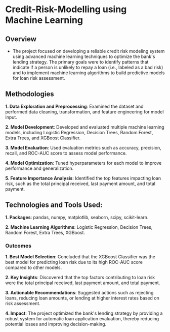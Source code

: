 # Credit-Risk-Modelling using Machine Learning

## Overview

- The project focused on developing a reliable credit risk modeling system using advanced machine learning techniques to optimize the bank's lending strategy. The primary goals were to identify patterns that indicate if a person is unlikely to repay a loan (i.e., labeled as a bad risk) and to implement machine learning algorithms to build predictive models for loan risk assessment.

## Methodologies

**1. Data Exploration and Preprocessing**: Examined the dataset and performed data cleaning, transformation, and feature engineering for model input.

**2. Model Development**: Developed and evaluated multiple machine learning models, including Logistic Regression, Decision Trees, Random Forest, Extra Trees, and XGBoost Classifier.

**3. Model Evaluation**: Used evaluation metrics such as accuracy, precision, recall, and ROC-AUC score to assess model performance.

**4. Model Optimization**: Tuned hyperparameters for each model to improve performance and generalization.

**5. Feature Importance Analysis**: Identified the top features impacting loan risk, such as the total principal received, last payment amount, and total payment.

## Technologies and Tools Used:

**1. Packages**: pandas, numpy, matplotlib, seaborn, scipy, scikit-learn.

**2. Machine Learning Algorithms**: Logistic Regression, Decision Trees, Random Forest, Extra Trees, XGBoost.

### Outcomes

**1. Best Model Selection**: Concluded that the XGBoost Classifier was the best model for predicting loan risk due to its high ROC-AUC score compared to other models.

**2. Key Insights**: Discovered that the top factors contributing to loan risk were the total principal received, last payment amount, and total payment.

**3. Actionable Recommendations**: Suggested actions such as rejecting loans, reducing loan amounts, or lending at higher interest rates based on risk assessment.

**4. Impact**: The project optimized the bank's lending strategy by providing a robust system for automatic loan application evaluation, thereby reducing potential losses and improving decision-making.
